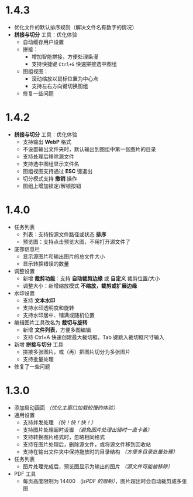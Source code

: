 # 1.4.3

- 优化文件的默认排序规则（解决文件名有数字的情况）
- **拼接与切分** 工具：优化体验
  - 自动缓存用户设置
  - 拼接：
    - 增加智能拼接，方便处理条漫
    - 支持快捷键 `Ctrl+G` 快速拼接选中图组
  - 图组视图：
    - 滚动缩放以鼠标位置为中心点
    - 支持左右方向键切换图组
  - 修复一些问题

# 1.4.2

- **拼接与切分** 工具：优化体验
  - 支持输出 **WebP** 格式
  - 不设置输出文件夹时，默认输出到图组中第一张图片的目录
  - 支持处理后移除源文件
  - 支持选中图组显示文件名
  - 图组视图支持通过 **ESC** 键退出
  - 切分模式支持 **撤销** 操作
  - 图组上增加锁定/解锁按钮

# 1.4.0

- 任务列表
  - 列表：支持按源文件路径或状态 **排序**
  - 预览图：支持点击预览大图，不用打开源文件了
- 底部信息栏
  - 显示源图片和输出图片的总文件大小
  - 显示转换错误的数量
- 调整设置
  - 新增 **裁剪功能**：支持 **自动裁剪边缘** 或 **自定义** 裁剪位置/大小
  - 调整大小：新增缩放模式 **不缩放，裁剪或扩展边缘**
- 水印设置
  - 支持 **文本水印**
  - 支持水印透明度和旋转
  - 支持水印居中、铺满或随机位置
- 编辑图片工具改名为 **裁切与旋转**
  - 新增 **文件列表**，方便多图编辑
  - 支持 Ctrl+A 快速创建最大裁切框，Tab 键跳入裁切框尺寸输入
- 新增 **拼接与切分** 工具
  - 拼接多张图片，或（再）把图片切分为多张图片
  - 支持批量处理
- 修复了一些问题

# 1.3.0

- 添加启动画面 _（优化主窗口加载较慢的体验）_
- 通用设置
  - 支持并发处理 _（快！快！快！）_
  - 支持图片处理超时设置 _（避免图片处理出错时一直卡着）_
  - 支持转换图片格式时，忽略相同格式
  - 支持在图片处理后，删除源文件，或将源文件移到回收站
  - 支持在输出文件夹中保持拖放时的目录结构 _（方便多目录批量处理）_
- 任务列表
  - 图片处理完成后，预览图显示为输出的图片 _（源文件可能被移除）_
- PDF 工具
  - 每页高度限制为 14400 _（jsPDF 的限制）_，图片超出时会自动裁剪成多张图
